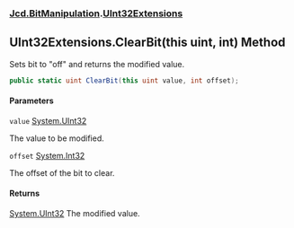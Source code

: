 ### [Jcd.BitManipulation](Jcd.BitManipulation.md 'Jcd.BitManipulation').[UInt32Extensions](Jcd.BitManipulation.UInt32Extensions.md 'Jcd.BitManipulation.UInt32Extensions')

## UInt32Extensions.ClearBit(this uint, int) Method

Sets bit to "off" and returns the modified value.

```csharp
public static uint ClearBit(this uint value, int offset);
```
#### Parameters

<a name='Jcd.BitManipulation.UInt32Extensions.ClearBit(thisuint,int).value'></a>

`value` [System.UInt32](https://docs.microsoft.com/en-us/dotnet/api/System.UInt32 'System.UInt32')

The value to be modified.

<a name='Jcd.BitManipulation.UInt32Extensions.ClearBit(thisuint,int).offset'></a>

`offset` [System.Int32](https://docs.microsoft.com/en-us/dotnet/api/System.Int32 'System.Int32')

The offset of the bit to clear.

#### Returns

[System.UInt32](https://docs.microsoft.com/en-us/dotnet/api/System.UInt32 'System.UInt32')
The modified value.